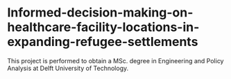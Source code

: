 # Informed-decision-making-on-healthcare-facility-locations-in-expanding-refugee-settlements
This project is performed to obtain a MSc. degree in Engineering and Policy Analysis at Delft University of Technology.
